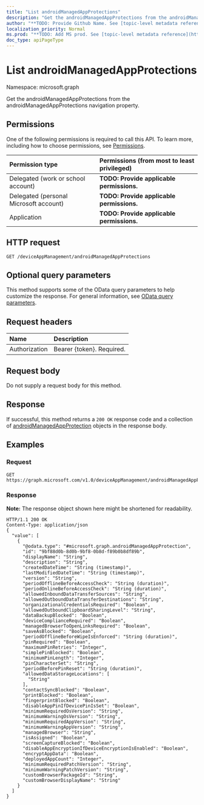 ```yaml
---
title: "List androidManagedAppProtections"
description: "Get the androidManagedAppProtections from the androidManagedAppProtections navigation property."
author: "**TODO: Provide Github Name. See [topic-level metadata reference](https://msgo.azurewebsites.net/add/document/guidelines/metadata.html#topic-level-metadata)**"
localization_priority: Normal
ms.prod: "**TODO: Add MS prod. See [topic-level metadata reference](https://msgo.azurewebsites.net/add/document/guidelines/metadata.html#topic-level-metadata)**"
doc_type: apiPageType
---
```


# List androidManagedAppProtections

Namespace: microsoft.graph

Get the androidManagedAppProtections from the androidManagedAppProtections navigation property.

## Permissions
One of the following permissions is required to call this API. To learn more, including how to choose permissions, see [Permissions](/concepts/permissions-reference.md).

|Permission type|Permissions (from most to least privileged)|
|:---|:---|
|Delegated (work or school account)|**TODO: Provide applicable permissions.**|
|Delegated (personal Microsoft account)|**TODO: Provide applicable permissions.**|
|Application|**TODO: Provide applicable permissions.**|

## HTTP request

<!-- {
  "blockType": "ignored"
}
-->
``` http
GET /deviceAppManagement/androidManagedAppProtections
```

## Optional query parameters
This method supports some of the OData query parameters to help customize the response. For general information, see [OData query parameters](/graph/query-parameters).

## Request headers
|Name|Description|
|:---|:---|
|Authorization|Bearer {token}. Required.|

## Request body
Do not supply a request body for this method.

## Response

If successful, this method returns a `200 OK` response code and a collection of [androidManagedAppProtection](../resources/androidmanagedappprotection.md) objects in the response body.

## Examples

### Request
<!-- {
  "blockType": "request",
  "name": "get_androidmanagedappprotection"
}
-->
``` http
GET https://graph.microsoft.com/v1.0/deviceAppManagement/androidManagedAppProtections
```


### Response
**Note:** The response object shown here might be shortened for readability.
<!-- {
  "blockType": "response",
  "truncated": true,
  "@odata.type": "collection(microsoft.graph.androidmanagedappprotection)"
}
-->
``` http
HTTP/1.1 200 OK
Content-Type: application/json
{
  "value": [
    {
      "@odata.type": "#microsoft.graph.androidManagedAppProtection",
      "id": "9bf88d0b-8d0b-9bf8-0b8d-f89b0b8df89b",
      "displayName": "String",
      "description": "String",
      "createdDateTime": "String (timestamp)",
      "lastModifiedDateTime": "String (timestamp)",
      "version": "String",
      "periodOfflineBeforeAccessCheck": "String (duration)",
      "periodOnlineBeforeAccessCheck": "String (duration)",
      "allowedInboundDataTransferSources": "String",
      "allowedOutboundDataTransferDestinations": "String",
      "organizationalCredentialsRequired": "Boolean",
      "allowedOutboundClipboardSharingLevel": "String",
      "dataBackupBlocked": "Boolean",
      "deviceComplianceRequired": "Boolean",
      "managedBrowserToOpenLinksRequired": "Boolean",
      "saveAsBlocked": "Boolean",
      "periodOfflineBeforeWipeIsEnforced": "String (duration)",
      "pinRequired": "Boolean",
      "maximumPinRetries": "Integer",
      "simplePinBlocked": "Boolean",
      "minimumPinLength": "Integer",
      "pinCharacterSet": "String",
      "periodBeforePinReset": "String (duration)",
      "allowedDataStorageLocations": [
        "String"
      ],
      "contactSyncBlocked": "Boolean",
      "printBlocked": "Boolean",
      "fingerprintBlocked": "Boolean",
      "disableAppPinIfDevicePinIsSet": "Boolean",
      "minimumRequiredOsVersion": "String",
      "minimumWarningOsVersion": "String",
      "minimumRequiredAppVersion": "String",
      "minimumWarningAppVersion": "String",
      "managedBrowser": "String",
      "isAssigned": "Boolean",
      "screenCaptureBlocked": "Boolean",
      "disableAppEncryptionIfDeviceEncryptionIsEnabled": "Boolean",
      "encryptAppData": "Boolean",
      "deployedAppCount": "Integer",
      "minimumRequiredPatchVersion": "String",
      "minimumWarningPatchVersion": "String",
      "customBrowserPackageId": "String",
      "customBrowserDisplayName": "String"
    }
  ]
}
```

